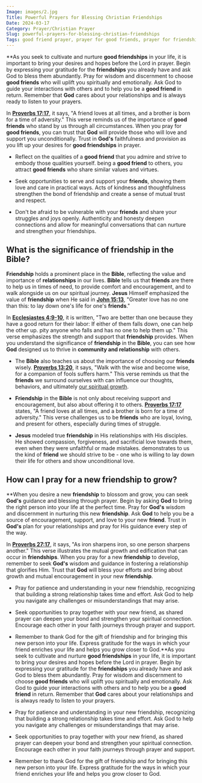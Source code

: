 ```yaml
---
Image: images/2.jpg
Title: Powerful Prayers for Blessing Christian Friendships
Date: 2024-03-17
Category: Prayer/Christian Prayer
Slug: powerful-prayers-for-blessing-christian-friendships
Tags: good friend prayer, prayer for good friends, prayer for friendship and love, a friendship prayer, best friend prayer, prayer of friendship, prayer about friendship, prayer for a new friendship, friendship prayer, prayer for friendship, prayers for you friend, prayer, christian prayer
---
```

**As you seek to cultivate and nurture **good friendships** in your life, it is important to bring your desires and hopes before the Lord in prayer. Begin by expressing your gratitude for the **friendships** you already have and ask God to bless them abundantly. Pray for wisdom and discernment to choose **good friends** who will uplift you spiritually and emotionally. Ask God to guide your interactions with others and to help you be a **good friend** in return. Remember that **God** cares about your relationships and is always ready to listen to your prayers.

In **[Proverbs 17:17](https://www.bibleref.com/Proverbs/17/Proverbs-17-17.html)**, it says, "A friend loves at all times, and a brother is born for a time of adversity." This verse reminds us of the importance of **good friends** who stand by us through all circumstances. When you pray for **good friends**, you can trust that **God** will provide those who will love and support you unconditionally. Trust in **God's** faithfulness and provision as you lift up your desires for **good friendships** in prayer.

- Reflect on the qualities of a **good friend** that you admire and strive to embody those qualities yourself.  being a **good friend** to others, you attract **good friends** who share similar values and virtues.

- Seek opportunities to serve and support your **friends**, showing them love and care in practical ways. Acts of kindness and thoughtfulness strengthen the bond of friendship and create a sense of mutual trust and respect.

- Don't be afraid to be vulnerable with your **friends** and share your struggles and joys openly. Authenticity and honesty deepen connections and allow for meaningful conversations that can nurture and strengthen your friendships.

## What is the significance of friendship in the Bible?

**Friendship** holds a prominent place in the **Bible**, reflecting the value and importance of **relationships** in our lives.  **Bible** tells us that **friends** are there to help us in times of need, to provide comfort and encouragement, and to walk alongside us on our spiritual journey. **Jesus** Himself emphasized the value of **friendship** when He said in **[John 15:13](https://www.bibleref.com/John/15/John-15-13.html)**, "Greater love has no one than this: to lay down one's life for one's **friends**."

In **[Ecclesiastes 4:9-10](https://www.bibleref.com/Ecclesiastes/4/Ecclesiastes-4-9.html)**, it is written, "Two are better than one because they have a good return for their labor: If either of them falls down, one can help the other up.  pity anyone who falls and has no one to help them up." This verse emphasizes the strength and support that **friendship** provides. When you understand the significance of **friendship** in the **Bible**, you can see how **God** designed us to thrive in **community and relationship** with others.

- The **Bible** also teaches us about the importance of choosing our **friends** wisely.  **[Proverbs 13:20](https://www.bibleref.com/Proverbs/13/Proverbs-13-20.html)**, it says, "Walk with the wise and become wise, for a companion of fools suffers harm." This verse reminds us that the **friends** we surround ourselves with can influence our thoughts, behaviors, and ultimately [our spiritual growth](/the-importance-of-the-fruits-of-the-spirit-a-comprehensive-guide-for-christian-readers).

- **Friendship** in the **Bible** is not only about receiving support and encouragement, but also about offering it to others. **[Proverbs 17:17](https://www.bibleref.com/Proverbs/17/Proverbs-17-17.html)** states, "A friend loves at all times, and a brother is born for a time of adversity." This verse challenges us to be **friends** who are loyal, loving, and present for others, especially during times of struggle.

- **Jesus** modeled true **friendship** in His relationships with His disciples. He showed compassion, forgiveness, and sacrificial love towards them, even when they were unfaithful or made mistakes.  demonstrates to us the kind of **friend** we should strive to be - one who is willing to lay down their life for others and show unconditional love.

## How can I pray for a new friendship to grow?

**When you desire a new **friendship** to blossom and grow, you can seek **God's** guidance and blessing through prayer. Begin by asking **God** to bring the right person into your life at the perfect time. Pray for **God's** wisdom and discernment in nurturing this new **friendship**. Ask **God** to help you be a source of encouragement, support, and love to your new **friend**. Trust in **God's** plan for your relationships and pray for His guidance every step of the way.

In **[Proverbs 27:17](https://www.bibleref.com/Proverbs/27/Proverbs-27-17.html)**, it says, "As iron sharpens iron, so one person sharpens another." This verse illustrates the mutual growth and edification that can occur in **friendships**. When you pray for a new **friendship** to develop, remember to seek **God's** wisdom and guidance in fostering a relationship that glorifies Him. Trust that **God** will bless your efforts and bring about growth and mutual encouragement in your new **friendship**.

- Pray for patience and understanding in your new friendship, recognizing that building a strong relationship takes time and effort. Ask God to help you navigate any challenges or misunderstandings that may arise.
- Seek opportunities to pray together with your new friend, as shared prayer can deepen your bond and strengthen your spiritual connection. Encourage each other in your faith journeys through prayer and support.
- Remember to thank God for the gift of friendship and for bringing this new person into your life. Express gratitude for the ways in which your friend enriches your life and helps you grow closer to God.**As you seek to cultivate and nurture **good friendships** in your life, it is important to bring your desires and hopes before the Lord in prayer. Begin by expressing your gratitude for the **friendships** you already have and ask God to bless them abundantly. Pray for wisdom and discernment to choose **good friends** who will uplift you spiritually and emotionally. Ask God to guide your interactions with others and to help you be a **good friend** in return. Remember that **God** cares about your relationships and is always ready to listen to your prayers.

- Pray for patience and understanding in your new friendship, recognizing that building a strong relationship takes time and effort. Ask God to help you navigate any challenges or misunderstandings that may arise.
- Seek opportunities to pray together with your new friend, as shared prayer can deepen your bond and strengthen your spiritual connection. Encourage each other in your faith journeys through prayer and support.
- Remember to thank God for the gift of friendship and for bringing this new person into your life. Express gratitude for the ways in which your friend enriches your life and helps you grow closer to God.